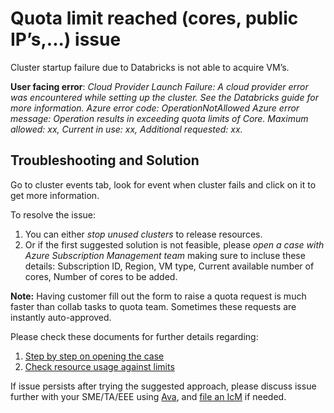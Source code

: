 <properties
	pageTitle="Quota Limit Reached"
	description="Quota Limit Reached"
	service="Microsoft.Databricks"
	resource="Microsoft.Databricks/workspaces"
	ms.author="lahaddad"
	displayOrder=""
	selfHelpType="TSG_Content"
	supportTopicIds=""
	resourceTags=""
	productPesIds=""
	cloudEnvironments="public, fairfax, usnat, ussec"
	articleId="0504479a-4194-4d1e-aeb0-42e4370507bc"
   	ownershipId="AzureData_AzureDatabricks"
/>

# Quota limit reached (cores, public IP’s,...) issue

Cluster startup failure due to Databricks is not able to acquire VM’s.

**User facing error**: 
*Cloud Provider Launch Failure: A cloud provider error was encountered while setting up the cluster. See the Databricks guide for more information.*
*Azure error code: OperationNotAllowed*
*Azure error message: Operation results in exceeding quota limits of Core. Maximum allowed: xx, Current in use: xx, Additional requested: xx.*

## Troubleshooting and Solution

Go to cluster events tab, look for event when cluster fails and click on it to get more information.

To resolve the issue:

1. You can either *stop unused clusters* to release resources.
2. Or if the first suggested solution is not feasible, please *open a case with Azure Subscription Management team* making sure to incluse these details: 
   Subscription ID, Region, VM type, Current available number of cores, Number of cores to be added.
   
**Note:** Having customer fill out the form to raise a quota request is much faster than collab tasks to quota team. Sometimes these requests are instantly auto-approved.

Please check these documents for further details regarding:

1. [Step by step on opening the case](https://docs.microsoft.com/en-us/azure/azure-portal/supportability/per-vm-quota-requests)
2. [Check resource usage against limits](https://docs.microsoft.com/en-us/azure/networking/check-usage-against-limits)

If issue persists after trying the suggested approach, please discuss issue further with your SME/TA/EEE using [Ava](https://supportability.visualstudio.com/AzureDataBricks/_wiki/wikis/AzureDataBricks.wiki/312127/Ava), and [file an IcM](https://supportability.visualstudio.com/AzureDataBricks/_wiki/wikis/AzureDataBricks.wiki/333941/Escalate-to-Product-Group-team) if needed.